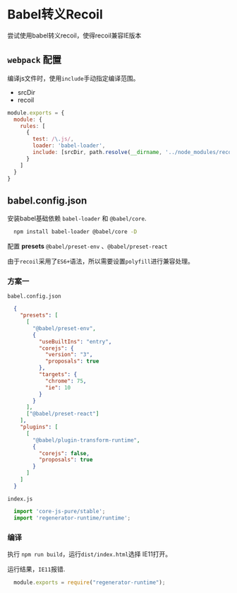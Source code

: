 # Babel转义Recoil
尝试使用babel转义recoil，使得recoil兼容IE版本

## `webpack` 配置
编译js文件时，使用`include`手动指定编译范围。
- srcDir
- recoil
```javascript
module.exports = {
  module: {
    rules: [
      {
        test: /\.js/,
        loader: 'babel-loader',
        include: [srcDir, path.resolve(__dirname, '../node_modules/recoil')]
      }
    ]
  }
}
```

## babel.config.json

安装babel基础依赖 `babel-loader` 和 `@babel/core`.
```bash
  npm install babel-loader @babel/core -D
```

配置 **presets** `@babel/preset-env` 、`@babel/preset-react` 

由于`recoil`采用了`ES6+`语法，所以需要设置`polyfill`进行兼容处理。

### 方案一

`babel.config.json` 

```json
  {
    "presets": [
      [
        "@babel/preset-env", 
        {
          "useBuiltIns": "entry",
          "corejs": {
            "version": "3",
            "proposals": true
          },
          "targets": {
            "chrome": 75,
            "ie": 10
          }
        }
      ],
      ["@babel/preset-react"]
    ],
    "plugins": [
      [
        "@babel/plugin-transform-runtime", 
        {
          "corejs": false,
          "proposals": true
        }
      ]
    ]
  }
```
`index.js` 

```javascript
  import 'core-js-pure/stable';
  import 'regenerator-runtime/runtime';
```

### 编译
执行 `npm run build`，运行`dist/index.html`选择 IE11打开。 

运行结果，`IE11`报错. 

```js
  module.exports = require("regenerator-runtime");
```
